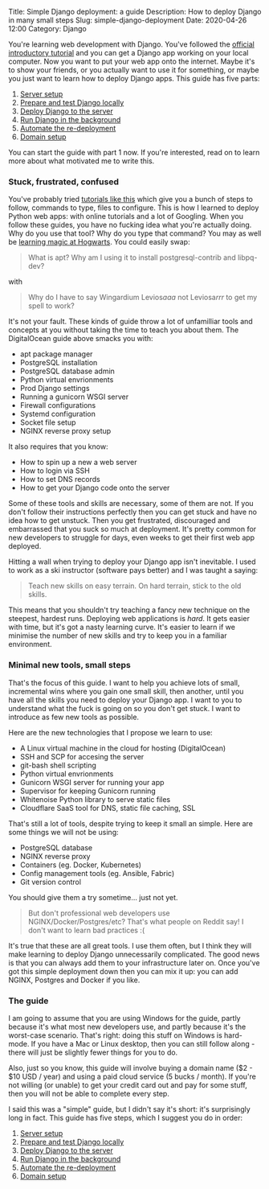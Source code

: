 Title: Simple Django deployment: a guide
Description: How to deploy Django in many small steps
Slug: simple-django-deployment
Date: 2020-04-26 12:00
Category: Django

You're learning web development with Django. You've followed the [official introductory tutorial](https://docs.djangoproject.com/en/3.0/intro/tutorial01/) and you can get a Django app working on your local computer. Now you want to put your web app onto the internet. Maybe it's to show your friends, or you actually want to use it for something, or maybe you just want to learn how to deploy Django apps. This guide has five parts:

1. [Server setup]({filename}/simple-django-deployment-1.md)
2. [Prepare and test Django locally]({filename}/simple-django-deployment-2.md)
3. [Deploy Django to the server]({filename}/simple-django-deployment-3.md)
4. [Run Django in the background]({filename}/simple-django-deployment-4.md)
5. [Automate the re-deployment]({filename}/simple-django-deployment-5.md)
6. [Domain setup]({filename}/simple-django-deployment-6.md)

You can start the guide with part 1 now. If you're interested, read on to learn more about what motivated me to write this.

### Stuck, frustrated, confused

You've probably tried [tutorials like this](https://www.digitalocean.com/community/tutorials/how-to-set-up-django-with-postgres-nginx-and-gunicorn-on-ubuntu-18-04) which give you a bunch of steps to follow, commands to type, files to configure. This is how I learned to deploy Python web apps: with online tutorials and a lot of Googling. When you follow these guides, you have no fucking idea what you're actually doing. Why do you use that tool? Why do you type that command? You may as well be [learning magic at Hogwarts](https://youtu.be/nAQBzjE-kvI?t=33). You could easily swap:

> What is apt? Why am I using it to install postgresql-contrib and libpq-dev?

with

> Why do I have to say Wingardium Levios*aaa* not Leviosa*rrr* to get my spell to work?

It's not your fault. These kinds of guide throw a lot of unfamilliar tools and concepts at you without taking the time to teach you about them. The DigitalOcean guide above smacks you with:

- apt package manager
- PostgreSQL installation
- PostgreSQL database admin
- Python virtual envrionments
- Prod Django settings
- Running a gunicorn WSGI server
- Firewall configurations
- Systemd configuration
- Socket file setup
- NGINX reverse proxy setup

It also requires that you know:

- How to spin up a new a web server
- How to login via SSH
- How to set DNS records
- How to get your Django code onto the server

Some of these tools and skills are necessary, some of them are not. If you don't follow their instructions perfectly then you can get stuck and have no idea how to get unstuck. Then you get frustrated, discouraged and embarrassed that you suck so much at deployment. It's pretty common for new developers to struggle for days, even weeks to get their first web app deployed.

Hitting a wall when trying to deploy your Django app isn't inevitable. I used to work as a ski instructor (software pays better) and I was taught a saying:

> Teach new skills on easy terrain. On hard terrain, stick to the old skills.

This means that you shouldn't try teaching a fancy new technique on the steepest, hardest runs.
Deploying web applications is _hard_. It gets easier with time, but it's got a nasty learning curve. It's easier to learn if we minimise the number of new skills and try to keep you in a familiar environment.

### Minimal new tools, small steps

That's the focus of this guide. I want to help you achieve lots of small, incremental wins where you gain one small skill, then another, until you have all the skills you need to deploy your Django app. I want to you to understand what the fuck is going on so you don't get stuck. I want to introduce as few new tools as possible.

Here are the new technologies that I propose we learn to use:

- A Linux virtual machine in the cloud for hosting (DigitalOcean)
- SSH and SCP for accesing the server
- git-bash shell scripting
- Python virtual envrionments
- Gunicorn WSGI server for running your app
- Supervisor for keeping Gunicorn running
- Whitenoise Python library to serve static files
- Cloudflare SaaS tool for DNS, static file caching, SSL

That's still a lot of tools, despite trying to keep it small an simple. Here are some things we will not be using:

- PostgreSQL database
- NGINX reverse proxy
- Containers (eg. Docker, Kubernetes)
- Config management tools (eg. Ansible, Fabric)
- Git version control

You should give them a try sometime... just not yet.

> But don't professional web developers use NGINX/Docker/Postgres/etc? That's what people on Reddit say! I don't want to learn bad practices :(

It's true that these are all great tools. I use them often, but I think they will make learning to deploy Django unnecessarily complicated.
The good news is that you can always add them to your infrastructure later on.
Once you've got this simple deployment down then you can mix it up: you can add NGINX, Postgres and Docker if you like.

### The guide

I am going to assume that you are using Windows for the guide, partly because it's what most new developers use, and partly because it's the worst-case scenario.
That's right: doing this stuff on Windows is hard-mode.
If you have a Mac or Linux desktop, then you can still follow along - there will just be slightly fewer things for you to do.

Also, just so you know, this guide will involve buying a domain name ($2 - $10 USD / year) and using a paid cloud service (5 bucks / month).
If you're not willing (or unable) to get your credit card out and pay for some stuff, then you will not be able to complete every step.

I said this was a "simple" guide, but I didn't say it's short: it's surprisingly long in fact. This guide has five steps, which I suggest you do in order:

1. [Server setup]({filename}/simple-django-deployment-1.md)
2. [Prepare and test Django locally]({filename}/simple-django-deployment-2.md)
3. [Deploy Django to the server]({filename}/simple-django-deployment-3.md)
4. [Run Django in the background]({filename}/simple-django-deployment-4.md)
5. [Automate the re-deployment]({filename}/simple-django-deployment-5.md)
6. [Domain setup]({filename}/simple-django-deployment-6.md)
